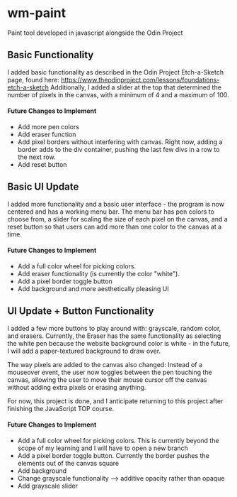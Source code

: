 # wm-paint
Paint tool developed in javascript alongside the Odin Project

## Basic Functionality
I added basic functionality as described in the Odin Project Etch-a-Sketch page, found here: https://www.theodinproject.com/lessons/foundations-etch-a-sketch
Additionally, I added a slider at the top that determined the number of pixels in the canvas, with a minimum of 4 and a maximum of 100.
#### Future Changes to Implement
<ul>
<li>Add more pen colors</li>
<li>Add eraser function</li>
<li>Add pixel borders without interfering with canvas. Right now, adding a border adds to the div container, pushing the last few divs in a row to the next row.</li>
<li>Add reset button</li>
</ul>


## Basic UI Update
I added more functionality and a basic user interface - the program is now centered and has a working menu bar. The menu bar has pen colors to choose from, a slider for scaling the size of each pixel on the canvas, and a reset button so that users can add more than one color to the canvas at a time. 
#### Future Changes to Implement
<ul>
<li>Add a full color wheel for picking colors.</li>
<li>Add eraser functionality (is currently the color "white").</li>
<li>Add a pixel border toggle button</li>
<li>Add background and more aesthetically pleasing UI</li>
</ul>


## UI Update + Button Functionality
I added a few more buttons to play around with: grayscale, random color, and erasers. Currently, the Eraser has the same functionality as selecting the white pen because the website background color is white - in the future, I will add a paper-textured background to draw over. 

The way pixels are added to the canvas also changed: Instead of a mouseover event, the user now toggles between the pen touching the canvas, allowing the user to move their mouse cursor off the canvas without adding extra pixels or erasing anything.

For now, this project is done, and I anticipate returning to this project after finishing the JavaScript TOP course.
#### Future Changes to Implement
<ul>
<li>Add a full color wheel for picking colors. This is currently beyond the scope of my learning and I will have to open a new branch</li>
<li>Add a pixel border toggle button. Currently the border pushes the elements out of the canvas square</li>
<li>Add background</li>
<li>Change grayscale functionality --> additive opacity rather than opaque</li>
<li>Add grayscale slider</li>
</ul>
